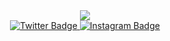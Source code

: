 <div id="header" align="center">
  <img src="https://media.giphy.com/media/fxhF7xoP8e46kwQPso/giphy.gif"/>
</div>
<div id="badges" align="center">
 <a href="https://twitter.com/evalionceagain">
    <img src="https://img.shields.io/badge/twitter-pink?logo=twitter&logoColor=white&style=for-the-badge" alt="Twitter Badge"/>
  </a>
  <a href="https://www.instagram.com/evalionceagain/?next=%2F">
    <img src="https://img.shields.io/badge/instagram-pink?logo=instagram&logoColor=white&style=for-the-badge" alt="Instagram Badge"/>
  </a>
  
  </div>
 
